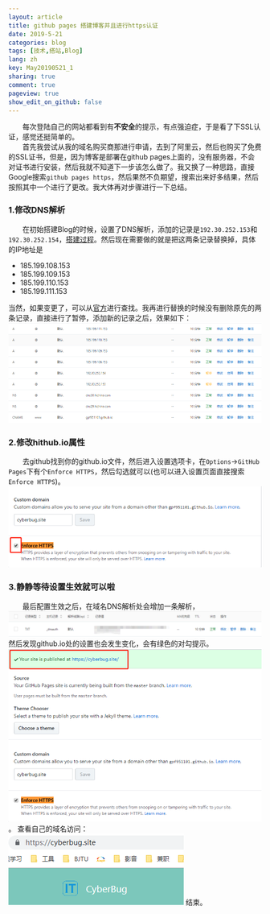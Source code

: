 ```yaml
---
layout: article
title: github pages 搭建博客并且进行https认证
date: 2019-5-21
categories: blog
tags: [技术,搭站,Blog]
lang: zh
key: May20190521_1
sharing: true
comment: true
pageview: true  
show_edit_on_github: false
---
```


&emsp;&emsp;每次登陆自己的网站都看到有**不安全**的提示，有点强迫症，于是看了下SSL认证，感觉还挺简单的。<!--more--><br>
&emsp;&emsp;首先我尝试从我的域名购买商那进行申请，去到了阿里云，然后也购买了免费的SSL证书，但是，因为博客是部署在github pages上面的，没有服务器，不会对证书进行安装，然后我就不知道下一步该怎么做了。我又换了一种思路，直接Google搜索`github pages https`，然后果然不负期望，搜索出来好多结果，然后按照其中一个进行了更改。我大体再对步骤进行一下总结。<br>
### 1.修改DNS解析
&emsp;&emsp;在初始搭建Blog的时候，设置了DNS解析，添加的记录是`192.30.252.153`和` 192.30.252.154`，[搭建过程](https://cyberbug.site/blog/2019/05/18/the-process-of-building-my-Blog.html)。然后现在需要做的就是把这两条记录替换掉，具体的IP地址是

 - 185.199.108.153
 - 185.199.109.153
 - 185.199.110.153
 - 185.199.111.153

当然，如果变更了，可以从[官方](https://help.github.com/en/articles/setting-up-an-apex-domain#configuring-a-records-with-your-dns-provider)进行查找。我再进行替换的时候没有删除原先的两条记录，直接进行了暂停，添加新的记录之后，效果如下：
![修改记录之后的解析DNS](images/20190521151238.png)

### 2.修改hithub.io属性
&emsp;&emsp;去github找到你的github.io文件，然后进入设置选项卡，在`Options`->`GitHub Pages`下有个`Enforce HTTPS`，然后勾选就可以(也可以进入设置页面直接搜索`Enforce HTTPS`)。
![Enforce HTTPS](images/20190521151843.png)

### 3.静静等待设置生效就可以啦
&emsp;&emsp;最后配置生效之后，在域名DNS解析处会增加一条解析，
![DNS增加解析](images/20190521152151.png)
然后发现github.io处的设置也会发生变化，会有绿色的对勾提示。
![变化](images/20190521152337.png)。
查看自己的域名访问：
![域名访问](images/20190521152444.png)
结束。
